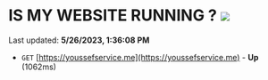 # IS MY WEBSITE RUNNING ? [![](https://img.shields.io/static/v1?label=Sponsor&message=%E2%9D%A4&logo=GitHub&color=%23fe8e86)](https://github.com/sponsors/<username>)

Last updated: **5/26/2023, 1:36:08 PM**

- `GET` [https://youssefservice.me](https://youssefservice.me) - **Up** (1062ms)
